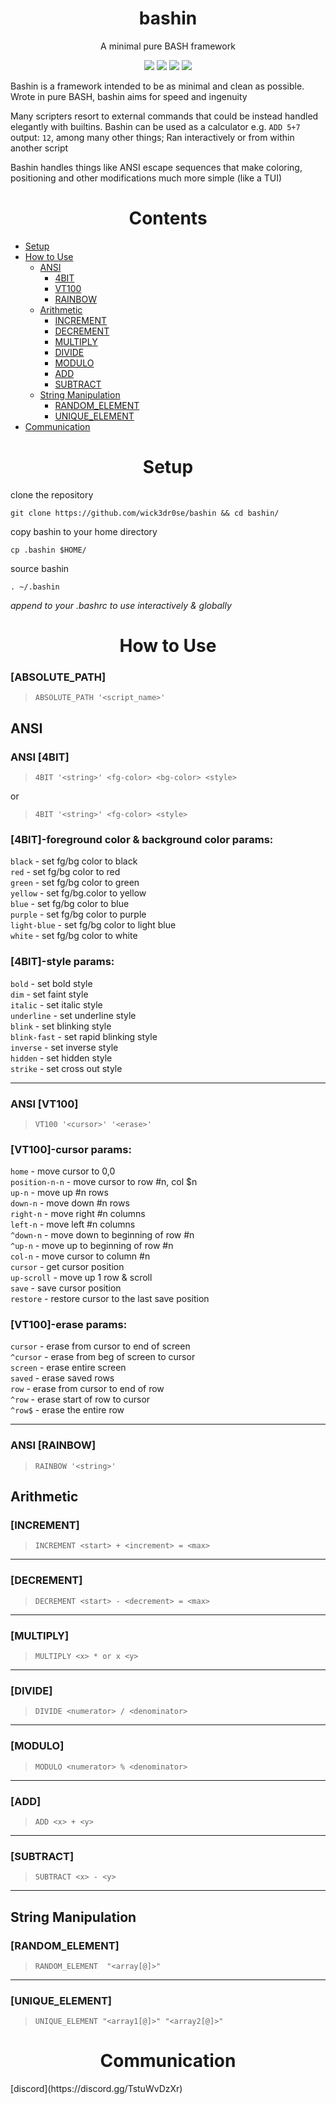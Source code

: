 <div align="center">
<h1>bashin</h1>
<p>A minimal pure BASH framework</p>

<img src="https://img.shields.io/badge/Shell_Script-121011?style=for-the-badge&logo=gnu-bash&logoColor=white"></img>
<img src="https://img.shields.io/badge/Made%20with-Bash-1f425f.svg"></img>
<img src=https://img.shields.io/badge/Maintained%3F-yes-green.svg></img>
<img src="https://badge-size.herokuapp.com/wick3dr0se/bashin/master/bashin"></img>
</div>

Bashin is a framework intended to be as minimal and clean as possible. Wrote in pure BASH, bashin aims for speed and ingenuity

Many scripters resort to external commands that could be instead handled elegantly with builtins. Bashin can be used as a calculator e.g. `ADD 5+7` output: `12`, among many other things; Ran interactively or from within another script

Bashin handles things like ANSI escape sequences that make coloring, positioning and other modifications much more simple (like a TUI)

<div align="center"><h1>Contents</h1></div>

* [Setup](#setup)
* [How to Use](#how-to-use)
    * [ANSI](#ansi)
        * [4BIT](#ansi-4bit)
        * [VT100](#ansi-vt100)
        * [RAINBOW](#ansi-rainbow)
    * [Arithmetic](#arithmetic)
        * [INCREMENT](#increment)
        * [DECREMENT](#decrement)
        * [MULTIPLY](#multiply)
        * [DIVIDE](#divide)
        * [MODULO](#modulo)
        * [ADD](#add)
        * [SUBTRACT](#subtract)
    * [String Manipulation](#string-manipulation)
        * [RANDOM_ELEMENT](#random_element)
        * [UNIQUE_ELEMENT](#unique_element)
* [Communication](#communication)

<div align="center"><h1>Setup</h1></div>
clone the repository

`git clone https://github.com/wick3dr0se/bashin && cd bashin/`

copy bashin to your home directory

`cp .bashin $HOME/`

source bashin

`. ~/.bashin`

*append to your .bashrc to use interactively & globally*

<div align="center"><h1>How to Use</h1></div>

### [ABSOLUTE_PATH]

> `ABSOLUTE_PATH '<script_name>'`

## ANSI

### ANSI [4BIT]

> `4BIT '<string>' <fg-color> <bg-color> <style>`

or

> `4BIT '<string>' <fg-color> <style>`

### [4BIT]-foreground color & background color params:

`black` - set fg/bg color to black  
`red` - set fg/bg color to red  
`green` - set fg/bg color to green  
`yellow` - set fg/bg.color to yellow  
`blue` - set fg/bg color to blue  
`purple` - set fg/bg color to purple  
`light-blue` - set fg/bg color to light blue  
`white` - set fg/bg color to white

### [4BIT]-style params:

`bold` - set bold style  
`dim` - set faint style  
`italic` - set italic style  
`underline` - set underline style  
`blink` - set blinking style  
`blink-fast` - set rapid blinking style  
`inverse` - set inverse style  
`hidden` - set hidden style  
`strike` - set cross out style  

---

### ANSI [VT100]

> `VT100 '<cursor>' '<erase>'`

### [VT100]-cursor params:

`home` - move cursor to 0,0  
`position-n-n` - move cursor to row #n, col $n  
`up-n` - move up #n rows  
`down-n` - move down #n rows  
`right-n` - move right #n columns  
`left-n` - move left #n columns  
`^down-n` - move down to beginning of row #n  
`^up-n` - move up to beginning of row #n  
`col-n` - move cursor to column #n  
`cursor` - get cursor position  
`up-scroll` - move up 1 row & scroll  
`save` - save cursor position  
`restore` - restore cursor to the last save position

### [VT100]-erase params:

`cursor` - erase from cursor to end of screen  
`^cursor` - erase from beg of screen to cursor  
`screen` - erase entire screen  
`saved` - erase saved rows  
`row` - erase from cursor to end of row  
`^row` - erase start of row to cursor  
`^row$` - erase the entire row

---

### ANSI [RAINBOW]

> `RAINBOW '<string>'`

## Arithmetic

### [INCREMENT]

> `INCREMENT <start> + <increment> = <max>`

---

### [DECREMENT]

> `DECREMENT <start> - <decrement> = <max>`

---

### [MULTIPLY]

> `MULTIPLY <x> * or x <y>`

---

### [DIVIDE]

> `DIVIDE <numerator> / <denominator>`

---

### [MODULO]

> `MODULO <numerator> % <denominator>`

---

### [ADD]

> `ADD <x> + <y>`

---

### [SUBTRACT]

> `SUBTRACT <x> - <y>`

---

## String Manipulation

### [RANDOM_ELEMENT]
> `RANDOM_ELEMENT  "<array[@]>"`

---

### [UNIQUE_ELEMENT]
> `UNIQUE_ELEMENT "<array1[@]>" "<array2[@]>"`

<div align="center"><h1>Communication</h1></div>
[discord](https://discord.gg/TstuWvDzXr)
